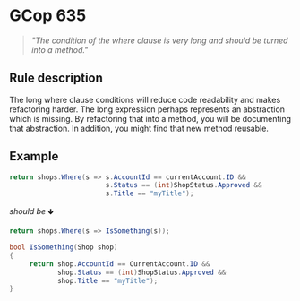 ﻿# GCop 635

> *"The condition of the where clause is very long and should be turned into a method."*

## Rule description

The long where clause conditions will reduce code readability and makes refactoring harder. The long expression perhaps represents an abstraction which is missing. By refactoring that into a method, you will be documenting that abstraction. In addition, you might find that new method reusable.

## Example

```csharp
return shops.Where(s => s.AccountId == currentAccount.ID &&
                        s.Status == (int)ShopStatus.Approved && 
                        s.Title == "myTitle");
```

*should be* 🡻

```csharp
return shops.Where(s => IsSomething(s));

bool IsSomething(Shop shop)
{
     return shop.AccountId == CurrentAccount.ID && 
            shop.Status == (int)ShopStatus.Approved && 
            shop.Title == "myTitle");
}
```